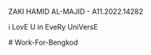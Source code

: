ZAKI HAMID AL-MAJID - A11.2022.14282

i LovE U in EveRy UniVersE

#   W o r k - F o r - B e n g k o d 
 
 
